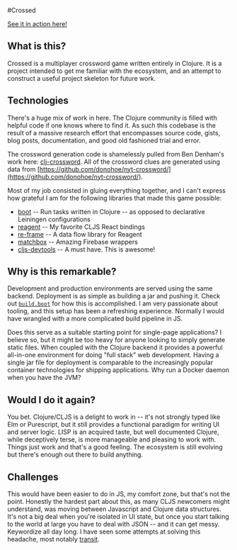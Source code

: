 #Crossed

[See it in action here!](http://crossed.lol)

## What is this?

Crossed is a multiplayer crossword game written entirely in Clojure. It is a project intended to get me familiar with the ecosystem, and an attempt to construct a useful project skeleton for future work.

## Technologies

There's a huge mix of work in here. The Clojure community is filled with helpful code if one knows where to find it. As such this codebase is the result of a massive research effort that encompasses source code, gists, blog posts,
documentation, and good old fashioned trial and error.

The crossword generation code is shamelessly pulled from Ben Denham's work here: [clj-crossword](https://github.com/ben-denham/clj-crosswords).
All of the crossword clues are generated using data from [https://github.com/donohoe/nyt-crossword/](https://github.com/donohoe/nyt-crossword/).

Most of my job consisted in gluing everything together, and I can't express how grateful I am for the following libraries that made this game possible:

* [boot](https://github.com/boot-clj/boot) -- Run tasks written in Clojure -- as opposed to declarative Leiningen configurations
* [reagent](https://github.com/reagent-project/reagent) -- My favorite CLJS React bindings
* [re-frame](https://github.com/Day8/re-frame) -- A data flow library for Reagent
* [matchbox](https://github.com/crisptrutski/matchbox) -- Amazing Firebase wrappers
* [cljs-devtools](https://github.com/binaryage/cljs-devtools) -- A must have. This is awesome!


## Why is this remarkable?

Development and production environments are served using the same backend. Deployment is as simple as building a jar and pushing it. Check out [`build.boot`](https://github.com/velveteer/crossed/blob/master/build.boot) for how this is accomplished. I am very passionate about tooling, and this setup has been a refreshing experience. Normally I would have wrangled with a more complicated build pipeline in JS.

Does this serve as a suitable starting point for single-page applications? I believe so, but it might be too heavy for anyone looking to simply generate static files. When coupled with the Clojure backend it provides a powerful all-in-one environment for doing "full stack" web development. Having a single jar file for deployment is comparable to the increasingly popular container technologies for shipping applications. Why run a Docker daemon when you have the JVM?

## Would I do it again?

You bet. Clojure/CLJS is a delight to work in -- it's not strongly typed like Elm or Purescript, but it still provides a functional paradigm for writing UI and server logic. LISP is an acquired taste, but well documented Clojure, while deceptively terse, is more manageable and pleasing to work with. Things just work and that's a good feeling. The ecosystem is still evolving but there's enough out there to build anything.

## Challenges

This would have been easier to do in JS, my comfort zone, but that's not the point. Honestly the hardest part about this, as many CLJS newcomers might understand, was moving between Javascript and Clojure data structures. It's not a big deal when you're isolated in UI state, but once you start talking to the world at large you have to deal with JSON -- and it can get messy. Keywordize all day long. I have seen some attempts at solving this headache, most notably [transit](https://github.com/cognitect/transit-clj).
